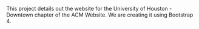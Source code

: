 This project details out the website for the University of Houston - Downtown chapter of the ACM Website.
We are creating it using Bootstrap 4. 

